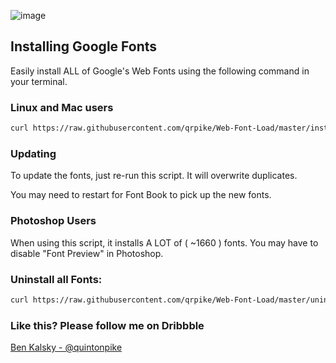 
![image](splash.png)


## Installing Google Fonts

Easily install ALL of Google's Web Fonts using the following command in your terminal.

### Linux and Mac users

```bash
curl https://raw.githubusercontent.com/qrpike/Web-Font-Load/master/install.sh | bash
```

### Updating

To update the fonts, just re-run this script. It will overwrite duplicates.

You may need to restart for Font Book to pick up the new fonts.

### Photoshop Users

When using this script, it installs A LOT of ( ~1660 ) fonts. You may have to disable "Font Preview" in Photoshop.

### Uninstall all Fonts:

``` bash
curl https://raw.githubusercontent.com/qrpike/Web-Font-Load/master/uninstall.sh | bash
```

### Like this? Please follow me on Dribbble

[Ben Kalsky - @quintonpike](https://dribbble.com/benkalsky)
